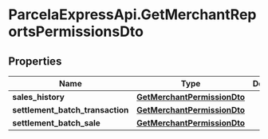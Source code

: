 # ParcelaExpressApi.GetMerchantReportsPermissionsDto

## Properties

Name | Type | Description | Notes
------------ | ------------- | ------------- | -------------
**sales_history** | [**GetMerchantPermissionDto**](GetMerchantPermissionDto.md) |  | [optional] 
**settlement_batch_transaction** | [**GetMerchantPermissionDto**](GetMerchantPermissionDto.md) |  | [optional] 
**settlement_batch_sale** | [**GetMerchantPermissionDto**](GetMerchantPermissionDto.md) |  | [optional] 


